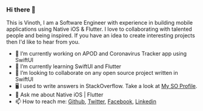 ### Hi there 👋

This is Vinoth, I am a Software Engineer with experience in building mobile applications using Native iOS & Flutter. I love to collaborating with talented people and being inspired. If you have an idea to create interesting projects then I'd like to hear from you.

- 🔭 I’m currently working on APOD and Coronavirus Tracker app using SwiftUI
- 🌱 I’m currently learning SwiftUI and Flutter
- 👯 I’m looking to collaborate on any open source project written in SwiftUI
- 🖥 I used to write answers in StackOverflow. Take a look at [My SO Profile](https://stackoverflow.com/users/4608334/vinoth-vino).
- 💬 Ask me about Native iOS | Flutter
- 📫 How to reach me: [Github](https://github.com/vinothvino42), [Twitter](https://twitter.com/vinothvino42), [Facebook](https://facebook.com/vinothvino42), [Linkedin](https://www.linkedin.com/in/vinothvino42/)
